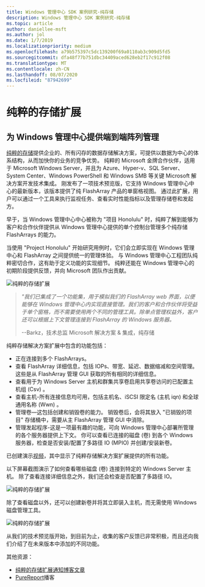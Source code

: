 ```yaml
---
title: Windows 管理中心 SDK 案例研究-纯存储
description: Windows 管理中心 SDK 案例研究-纯存储
ms.topic: article
author: daniellee-msft
ms.author: jol
ms.date: 1/7/2019
ms.localizationpriority: medium
ms.openlocfilehash: a79b575397c5dc139200f69a0110ab3c909d5fd5
ms.sourcegitcommit: dfa48f77b751dbc34409aced628eb2f17c912f08
ms.translationtype: MT
ms.contentlocale: zh-CN
ms.lasthandoff: 08/07/2020
ms.locfileid: "87942699"
---
```

# <a name="pure-storage-extension"></a>纯粹的存储扩展

## <a name="providing-end-to-end-array-management-for-windows-admin-center"></a>为 Windows 管理中心提供端到端阵列管理

[纯粹的存储](https://www.purestorage.com/)提供企业的、所有闪存的数据存储解决方案，可提供以数据为中心的体系结构，从而加快你的业务的竞争优势。  纯粹的 Microsoft 金牌合作伙伴，适用于 Microsoft Windows Server，并且为 Azure、Hyper-v、SQL Server、System Center、Windows PowerShell 和 Windows SMB 等关键 Microsoft 解决方案开发技术集成。 刚发布了一项技术预览版，它支持 Windows 管理中心中心的最新版本，该版本提供了纯 FlashArray 产品的单窗格视图。  通过此扩展，用户可以通过一个工具来执行监视任务、查看实时性能指标以及管理存储卷和发起方。

早于，当 Windows 管理中心中心被称为 "项目 Honolulu" 时，纯粹了解到能够为客户和合作伙伴提供从 Windows 管理中心提供的单个控制台管理多个纯存储 FlashArrays 的能力。

当使用 "Project Honolulu" 开始研究用例时，它们会立即实现在 Windows 管理中心和 FlashArray 之间提供统一的管理体验。 与 Windows 管理中心工程团队纯粹密切合作，这有助于定义功能的实现细节。 纯粹还能在 Windows 管理中心的初期阶段提供反馈，并向 Microsoft 团队作出贡献。

![纯粹的存储扩展](../../media/extend-case-study-purestorage/purestorage-1.png)

> <cite>"我们已集成了一个功能集，用于模拟我们的 FlashArray web 界面，以便能够在 Windows 管理中心内实现直接管理。我们的客户和合作伙伴将受益于单个窗格，而不需要使用两个不同的管理工具。除单点管理权益外，客户还可以根据上下文管理连接到 FlashArray 的 Windows 服务器。</cite>
>
> --Barkz，技术总监 Microsoft 解决方案 & 集成，纯存储

纯粹存储解决方案扩展中包含的功能包括：
- 正在连接到多个 FlashArrays。
- 查看 FlashArray 详细信息，包括 IOPs、带宽、延迟、数据缩减和空间管理。 这些是从 FlashArray 管理 GUI 获取的所有相同的详细信息。
- 查看用于为 Windows Server 主机和群集共享卷启用共享卷访问的已配置主机组 (Csv) 。
- 查看主机-所有连接信息均可用，包括主机名、iSCSI 限定名 (主机 iqn) 和全球通用名称 (Wwn) 。
- 管理卷—这包括创建和销毁卷的能力。 销毁卷后，会将其放入 "已销毁的项目" 存储桶中，需要从主 FlashArray 管理 GUI 中消除。
- 管理发起程序-这是一项最有趣的功能，可向 Windows 管理中心部署所管理的各个服务器提供上下文。 你可以查看已连接的磁盘 (卷) 到各个 Windows 服务器，检查是否安装/配置了多路径 IO (MPIO) 并创建/安装新卷。

已创建演示[视频](https://youtu.be/IFAeCAd6V2g)，其中显示了纯粹存储解决方案扩展提供的所有功能。

以下屏幕截图演示了如何查看哪些磁盘 (卷) 连接到特定的 Windows Server 主机。 除了查看连接详细信息之外，我们还会检查是否配置了多路径 IO。

![纯粹的存储扩展](../../media/extend-case-study-purestorage/purestorage-2.png)

除了查看磁盘以外，还可以创建新卷并将其立即装入主机，而无需使用 Windows 磁盘管理工具。

![纯粹的存储扩展](../../media/extend-case-study-purestorage/purestorage-3.png)

从我们的技术预览版开始，到目前为止，收集的客户反馈已非常积极，而且还向我们介绍了在未来版本中添加的不同功能。

其他资源：
- [纯粹的存储扩展通知博客文章](https://blog.purestorage.com/tech-preview-of-the-pure-storage-extension-for-windows-admin-center/)
- [PureReport](https://itunes.apple.com/podcast/windows-admin-center-extension-from-pure-storage/id1392639991?i=1000424316130&mt=2)播客
